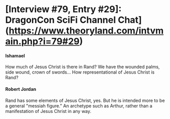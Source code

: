 # [Interview #79, Entry #29]: DragonCon SciFi Channel Chat](https://www.theoryland.com/intvmain.php?i=79#29)

#### Ishamael

How much of Jesus Christ is there in Rand? We have the wounded palms, side wound, crown of swords... How representational of Jesus Christ is Rand?

#### Robert Jordan

Rand has some elements of Jesus Christ, yes. But he is intended more to be a general "messiah figure." An archetype such as Arthur, rather than a manifestation of Jesus Christ in any way.

